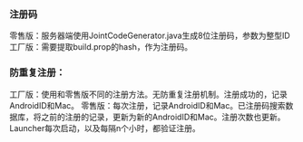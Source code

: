
### 注册码

零售版：服务器端使用JointCodeGenerator.java生成8位注册码，参数为整型ID
工厂版：需要提取build.prop的hash，作为注册码。

### 防重复注册：

工厂版：使用和零售版不同的注册方法。无防重复注册机制。注册成功的，记录AndroidID和Mac。
零售版：每次注册，记录AndroidID和Mac。已注册码搜索数据库，将之前的注册的记录，更新为新的AndroidID和Mac。注册次数也更新。
Launcher每次启动，以及每隔n个小时，都验证注册。
